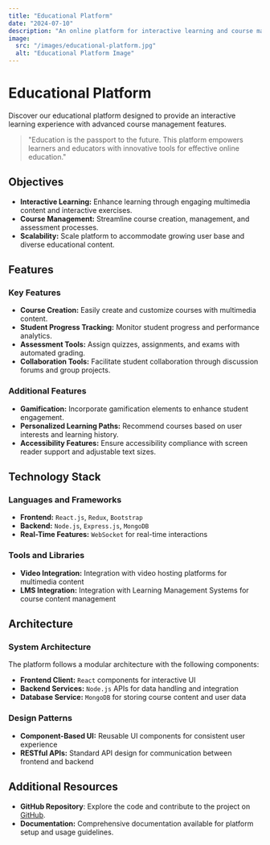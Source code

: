 ```yaml
---
title: "Educational Platform"
date: "2024-07-10"
description: "An online platform for interactive learning and course management."
image:
  src: "/images/educational-platform.jpg"
  alt: "Educational Platform Image"
---
```


# Educational Platform

Discover our educational platform designed to provide an interactive learning experience with advanced course management features.

> "Education is the passport to the future. This platform empowers learners and educators with innovative tools for effective online education."

## **Objectives**

- **Interactive Learning:** Enhance learning through engaging multimedia content and interactive exercises.
- **Course Management:** Streamline course creation, management, and assessment processes.
- **Scalability:** Scale platform to accommodate growing user base and diverse educational content.

## **Features**

### Key Features

- **Course Creation:** Easily create and customize courses with multimedia content.
- **Student Progress Tracking:** Monitor student progress and performance analytics.
- **Assessment Tools:** Assign quizzes, assignments, and exams with automated grading.
- **Collaboration Tools:** Facilitate student collaboration through discussion forums and group projects.

### Additional Features

- **Gamification:** Incorporate gamification elements to enhance student engagement.
- **Personalized Learning Paths:** Recommend courses based on user interests and learning history.
- **Accessibility Features:** Ensure accessibility compliance with screen reader support and adjustable text sizes.

## **Technology Stack**

### Languages and Frameworks

- **Frontend:** `React.js`, `Redux`, `Bootstrap`
- **Backend:** `Node.js`, `Express.js`, `MongoDB`
- **Real-Time Features:** `WebSocket` for real-time interactions

### Tools and Libraries

- **Video Integration:** Integration with video hosting platforms for multimedia content
- **LMS Integration:** Integration with Learning Management Systems for course content management

## **Architecture**

### System Architecture

The platform follows a modular architecture with the following components:

- **Frontend Client:** `React` components for interactive UI
- **Backend Services:** `Node.js` APIs for data handling and integration
- **Database Service:** `MongoDB` for storing course content and user data

### Design Patterns

- **Component-Based UI:** Reusable UI components for consistent user experience
- **RESTful APIs:** Standard API design for communication between frontend and backend

## **Additional Resources**

- **GitHub Repository**: Explore the code and contribute to the project on [GitHub](https://github.com/Thomas-Zabalo/astro-template).
- **Documentation:** Comprehensive documentation available for platform setup and usage guidelines.

